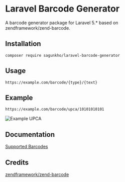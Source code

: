 # Laravel Barcode Generator
A barcode generator package for Laravel 5.* based on zendframework/zend-barcode.

## Installation
```
composer require sagunkho/laravel-barcode-generator
```

## Usage
```
https://example.com/barcode/{type}/{text}
```

## Example
```
https://example.com/barcode/upca/10101010101
```

![Example UPCA](https://image.ibb.co/gewvjp/10101010101.png)


## Documentation
[Supported Barcodes](https://docs.zendframework.com/zend-validator/validators/barcode/)

## Credits
[zendframework/zend-barcode](https://github.com/zendframework/zend-barcode)
